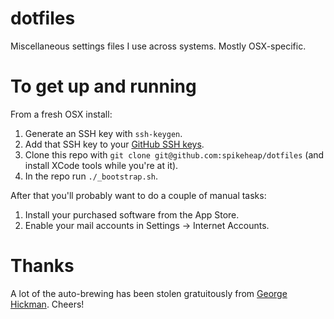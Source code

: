 dotfiles
========

Miscellaneous settings files I use across systems. Mostly OSX-specific.

# To get up and running

From a fresh OSX install:

1. Generate an SSH key with `ssh-keygen`.
2. Add that SSH key to your [GitHub SSH keys](https://github.com/settings/keys).
3. Clone this repo with `git clone git@github.com:spikeheap/dotfiles` (and install XCode tools while you're at it).
4. In the repo run `./_bootstrap.sh`.

After that you'll probably want to do a couple of manual tasks:

1. Install your purchased software from the App Store.
2. Enable your mail accounts in Settings -> Internet Accounts.

# Thanks

A lot of the auto-brewing has been stolen gratuitously from [George Hickman](https://github.com/ghickman/dotfiles). Cheers!
